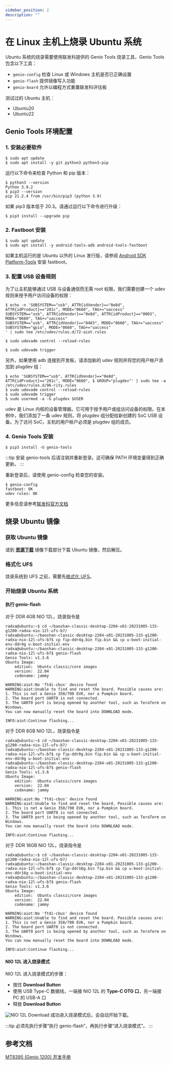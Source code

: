 ```yaml
---
sidebar_position: 2
description: ""
---
```


# 在 Linux 主机上烧录 Ubuntu 系统

Ubuntu 系统的烧录需要使用联发科提供的 Genio Tools 烧录工具，Genio Tools 包含以下工具：

- `genio-config` 检查 Linux 或 Windows 主机是否已正确设置
- `genio-flash` 提供镜像写入功能
- `genio-board` 允许以编程方式重置联发科评估板

测试过的 Ubuntu 主机：

- Ubuntu20
- Ubuntu22

## Genio Tools 环境配置

### 1. 安装必要软件

```
$ sudo apt update
$ sudo apt install -y git python3 python3-pip
```

运行以下命令来检查 Python 和 pip 版本：

```
$ python3 --version
Python 3.9.2
$ pip3 --version
pip 21.2.4 from /usr/bin/pip3 (python 3.9)
```

如果 pip3 版本低于 20.3。请通过运行以下命令进行升级：

```
$ pip3 install --upgrade pip
```

### 2. Fastboot 安装

```
$ sudo apt update
$ sudo apt install -y android-tools-adb android-tools-fastboot
```

如果主机运行的是 Ubuntu 以外的 Linux 发行版，请参阅 [Android SDK Platform-Tools](https://developer.android.com/studio/releases/platform-tools) 安装 fastboot。

### 3. 配置 USB 设备规则

为了让主机能够通过 USB 与设备通信而无需 root 权限，我们需要创建一个 udev 规则来授予用户访问设备的权限：

```
$ echo -n 'SUBSYSTEM=="usb", ATTR{idVendor}=="0e8d", ATTR{idProduct}=="201c", MODE="0660", TAG+="uaccess"
SUBSYSTEM=="usb", ATTR{idVendor}=="0e8d", ATTR{idProduct}=="0003", MODE="0660", TAG+="uaccess"
SUBSYSTEM=="usb", ATTR{idVendor}=="0403", MODE="0660", TAG+="uaccess"
SUBSYSTEM=="gpio", MODE="0660", TAG+="uaccess"
' | sudo tee /etc/udev/rules.d/72-aiot.rules

$ sudo udevadm control --reload-rules

$ sudo udevadm trigger
```

另外，如果使用 adb 连接到开发板，请添加新的 udev 规则并将您的用户帐户添加到 plugdev 组：

```
$ echo 'SUBSYSTEM=="usb", ATTR{idVendor}=="0e8d", ATTR{idProduct}=="201c", MODE="0660", $ GROUP="plugdev"' | sudo tee -a /etc/udev/rules.d/96-rity.rules
$ sudo udevadm control --reload-rules
$ sudo udevadm trigger
$ sudo usermod -a -G plugdev $USER
```

udev 是 Linux 内核的设备管理器。它可用于授予用户或组访问设备的权限。在本例中，我们添加了一条 udev 规则，将 plugdev 组分配给新创建的 SoC USB 设备。为了访问 SoC，主机的用户帐户必须是 plugdev 组的成员。

### 4. Genio Tools 安装

```
$ pip3 install -U genio-tools
```

:::tip
安装 genio-tools 后请注销并重新登录。这可确保 PATH 环境变量得到正确更新。
:::

重新登录后，请使用 genio-config 检查您的安装。

```
$ genio-config
fastboot: OK
udev rules: OK
```

更多信息请参考[联发科官方文档](https://mediatek.gitlab.io/aiot/doc/aiot-dev-guide/master/sw/yocto/get-started/env-setup/flash-env-linux.html)

## 烧录 Ubuntu 镜像

### 获取 Ubuntu 镜像

请到 [**资源下载**](../download) 镜像下载部分下载 Ubuntu 镜像，然后解压。

### 格式化 UFS

烧录系统到 UFS 之前，需要先[格式化 UFS](/nio/nio12l/installation/format-ufs)。

### 开始烧录 Ubuntu 系统

#### 执行 genio-flash

对于 DDR 4GB NIO 12L，烧录指令是

```
radxa@ubuntu:~$ cd ~/baoshan-classic-desktop-2204-x01-20231005-133-g1200-radxa-nio-12l-ufs-b7/
radxa@ubuntu:~/baoshan-classic-desktop-2204-x01-20231005-133-g1200-radxa-nio-12l-ufs-b7$ cp fip-ddr4g.bin fip.bin && cp u-boot-initial-env-ddr4g u-boot-initial-env
radxa@ubuntu:~/baoshan-classic-desktop-2204-x01-20231005-133-g1200-radxa-nio-12l-ufs-b7$ genio-flash
Genio Tools: v1.3.6
Ubuntu Image:
	edition:  Ubuntu classic/core images
	version:  22.04
	codename: jammy

WARNING:aiot:No 'ftdi-cbus' device found
WARNING:aiot:Unable to find and reset the board. Possible causes are:
1. This is not a Genio 350/700 EVK, nor a Pumpkin board.
2. The board port UART0 is not connected.
3. The UART0 port is being opened by another tool, such as TeraTerm on Windows.
You can now manually reset the board into DOWNLOAD mode.

INFO:aiot:Continue flashing...
```

对于 DDR 8GB NIO 12L，烧录指令是

```
radxa@ubuntu:~$ cd ~/baoshan-classic-desktop-2204-x01-20231005-133-g1200-radxa-nio-12l-ufs-b7/
radxa@ubuntu:~/baoshan-classic-desktop-2204-x01-20231005-133-g1200-radxa-nio-12l-ufs-b7$ cp fip-ddr8g.bin fip.bin && cp u-boot-initial-env-ddr8g u-boot-initial-env
radxa@ubuntu:~/baoshan-classic-desktop-2204-x01-20231005-133-g1200-radxa-nio-12l-ufs-b7$ genio-flash
Genio Tools: v1.3.6
Ubuntu Image:
	edition:  Ubuntu classic/core images
	version:  22.04
	codename: jammy

WARNING:aiot:No 'ftdi-cbus' device found
WARNING:aiot:Unable to find and reset the board. Possible causes are:
1. This is not a Genio 350/700 EVK, nor a Pumpkin board.
2. The board port UART0 is not connected.
3. The UART0 port is being opened by another tool, such as TeraTerm on Windows.
You can now manually reset the board into DOWNLOAD mode.

INFO:aiot:Continue flashing...
```

对于 DDR 16GB NIO 12L，烧录指令是

```
radxa@ubuntu:~$ cd ~/baoshan-classic-desktop-2204-x01-20231005-133-g1200-radxa-nio-12l-ufs-b7/
radxa@ubuntu:~/baoshan-classic-desktop-2204-x01-20231005-133-g1200-radxa-nio-12l-ufs-b7$ cp fip-ddr16g.bin fip.bin && cp u-boot-initial-env-ddr16g u-boot-initial-env
radxa@ubuntu:~/baoshan-classic-desktop-2204-x01-20231005-133-g1200-radxa-nio-12l-ufs-b7$ genio-flash
Genio Tools: v1.3.6
Ubuntu Image:
	edition:  Ubuntu classic/core images
	version:  22.04
	codename: jammy

WARNING:aiot:No 'ftdi-cbus' device found
WARNING:aiot:Unable to find and reset the board. Possible causes are:
1. This is not a Genio 350/700 EVK, nor a Pumpkin board.
2. The board port UART0 is not connected.
3. The UART0 port is being opened by another tool, such as TeraTerm on Windows.
You can now manually reset the board into DOWNLOAD mode.

INFO:aiot:Continue flashing...
```

#### NIO 12L 进入烧录模式

NIO 12L 进入烧录模式的步骤：

- 按住 **Download Button**
- 使用 USB Type-C 数据线，一端接 NIO 12L 的 **Type-C OTG 口**，另一端接 PC 的 USB-A 口
- 释放 **Download Button**

![NIO 12L Download](/img/nio/nio12l/n12l_download.webp)
成功进入烧录模式后，会自动开始下载。

:::tip
必须先执行步骤“执行 genio-flash”，再执行步骤“进入烧录模式”。
:::

## 参考文档

[MT8395 (Genio 1200) 开发手册](https://mediatek.gitlab.io/aiot/doc/aiot-dev-guide/master/hw/mt8395-soc.html)

